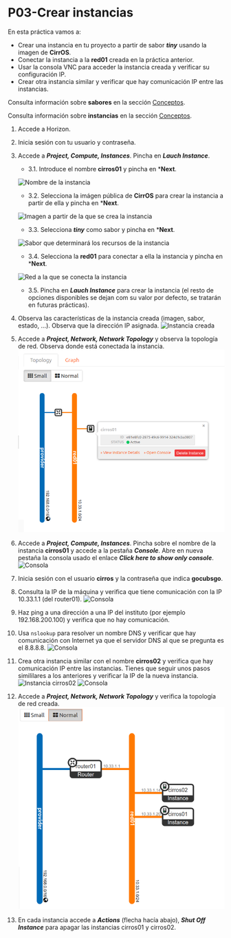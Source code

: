 # P03-Crear instancias

En esta práctica vamos a:

- Crear una instancia en tu proyecto a partir de sabor ***tiny*** usando la imagen de **CirrOS**.
- Conectar la instancia a la **red01** creada en la práctica anterior.
- Usar la consola VNC para acceder la instancia creada y verificar su configuración IP.
- Crear otra instancia similar y verificar que hay comunicación IP entre las instancias.

Consulta información sobre **sabores** en la sección [Conceptos](../../../09-Conceptos/Conceptos.md#sabores-o-tipos-de-instancias).

Consulta información sobre **instancias** en la sección [Conceptos](../../../09-Conceptos/Conceptos.md#instancias).

1. Accede a Horizon.
2. Inicia sesión con tu usuario y contraseña.
3. Accede a ***Project, Compute, Instances***. Pincha en ***Lauch Instance***.
    - 3.1. Introduce el nombre **cirros01** y pincha en ***Next**.

    ![Nombre de la instancia](img/cirros01_1.png)

    - 3.2. Selecciona la imágen pública de **CirrOS** para crear la instancia a partir de ella  y pincha en ***Next**.

    ![Imagen a partir de la que se crea  la instancia](img/cirros01_2.png)
    
     - 3.3. Selecciona ***tiny*** como sabor y pincha en ***Next**.

    ![Sabor que determinará los recursos de la instancia](img/cirros01_3.png)

    - 3.4. Selecciona la **red01** para conectar a ella la instancia y pincha en ***Next**.

    ![Red a la que se conecta la instancia](img/cirros01_4.png)

    - 3.5. Pincha en ***Lauch Instance*** para crear la instancia (el resto de opciones disponibles se dejan com su valor por defecto, se tratarán en futuras prácticas).

4. Observa las características de la instancia creada (imagen, sabor, estado, ...). Observa que la dirección IP asignada.
![Instancia creada](img/cirros01_5.png)
5. Accede a ***Project, Network, Network Topology*** y observa la topología de red. Observa donde está conectada la instancia.
![Topología de red](img/topología_1.png)
6. Accede a ***Project, Compute, Instances***. Pincha sobre el nombre de la instancia **cirros01** y accede a la pestaña ***Console***. Abre en nueva pestaña la consola usado el enlace ***Click here to show only console***.
![Consola](img/consola_1.png)
7. Inicia sesión con el usuario **cirros** y la contraseña que indica **gocubsgo**.
8. Consulta la IP de la máquina y verifica que tiene comunicación con la IP 10.33.1.1 (del router01).
![Consola](img/consola_2.png)
9. Haz ping a una dirección a una IP del instituto (por ejemplo 192.168.200.100) y verifica que no hay comunicación.
10. Usa ```nslookup``` para resolver un nombre DNS y verificar que hay comunicación con Internet ya que el servidor DNS al que se pregunta es el 8.8.8.8.
![Consola](img/consola_3.png)
11. Crea otra instancia similar con el nombre **cirros02** y verifica que hay comunicación IP entre las instancias. Tienes que seguir unos pasos simililares a los anteriores y verificar la IP de la nueva instancia.
![Instancia cirros02](img/cirros02.png)
![Consola](img/consola_4.png)
12. Accede a ***Project, Network, Network Topology*** y verifica la topología de red creada.
![Topología de red](img/topología_2.png)
13. En cada instancia accede a ***Actions*** (flecha hacía abajo), ***Shut Off Instance*** para apagar las instancias cirros01 y cirros02.